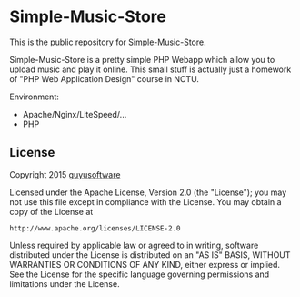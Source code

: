Simple-Music-Store
====================

This is the public repository for [Simple-Music-Store].

Simple-Music-Store is a pretty simple PHP Webapp which allow you to upload music and play it online. This small stuff is actually just a homework of "PHP Web Application Design" course in NCTU.

Environment:
- Apache/Nginx/LiteSpeed/...
- PHP

License
-------

Copyright 2015 [guyusoftware]

Licensed under the Apache License, Version 2.0 (the "License");
you may not use this file except in compliance with the License.
You may obtain a copy of the License at

	http://www.apache.org/licenses/LICENSE-2.0

Unless required by applicable law or agreed to in writing, software
distributed under the License is distributed on an "AS IS" BASIS,
WITHOUT WARRANTIES OR CONDITIONS OF ANY KIND, either express or implied.
See the License for the specific language governing permissions and
limitations under the License.

[guyusoftware]: https://www.guyusoftware.com/
[Simple-Music-Store]: https://www.lks.host/
